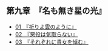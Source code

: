 ## 第九章　『名も無き星の光』

- [01　『祈りよ雲のように』](01.html)
- [02　『悪役は気取らない』](02.html)
- [03　『それぞれに貴女を悼む』](03.html)